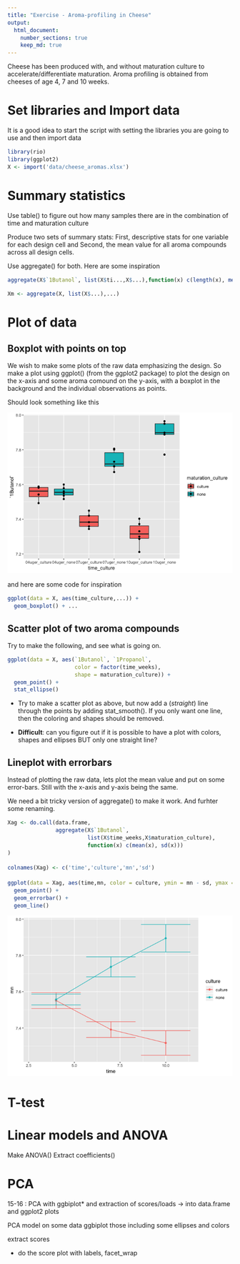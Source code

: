 ```yaml
---
title: "Exercise - Aroma-profiling in Cheese"
output:
  html_document:
    number_sections: true
    keep_md: true
---
```





Cheese has been produced with, and without maturation culture to accelerate/differentiate maturation.
Aroma profiling is obtained from cheeses of age $4$, $7$ and $10$ weeks. 


# Set libraries and Import data

It is a good idea to start the script with setting the libraries you are going to use and then import data


```r
library(rio)
library(ggplot2)
X <- import('data/cheese_aromas.xlsx')
```

# Summary statistics

Use table() to figure out how many samples there are in the combination of time and maturation culture

Produce two sets of summary stats: 
First, descriptive stats for one variable for each design cell and 
Second, the mean value for all aroma compounds across all design cells. 

Use aggregate() for both. Here are some inspiration


```r
aggregate(X$`1Butanol`, list(X$ti...,X$...),function(x) c(length(x), mean(x),...))
```


```r
Xm <- aggregate(X, list(X$...),...)
```





# Plot of data

## Boxplot with points on top

We wish to make some plots of the raw data emphasizing the design. So make a plot using ggplot() (from the ggplot2 package) to plot the design on the x-axis and some aroma comound on the y-axis, with a boxplot in the background and the individual observations as points. 

Should look something like this

![](Exercises_files/figure-html/unnamed-chunk-6-1.png)<!-- -->

and here are some code for inspiration


```r
ggplot(data = X, aes(time_culture,...)) + 
  geom_boxplot() + ...
```

## Scatter plot of two aroma compounds

Try to make the following, and see what is going on.


```r
ggplot(data = X, aes(`1Butanol`, `1Propanol`, 
                     color = factor(time_weeks), 
                     shape = maturation_culture)) + 
  geom_point() + 
  stat_ellipse() 
```

* Try to make a scatter plot as above, but now add a (_straight_) line through the points by adding stat_smooth(). 
If you only want one line, then the coloring and shapes should be removed. 

* __Difficult__: can you figure out if it is possible to have a plot with colors, shapes and ellipses BUT only one straight line? 

## Lineplot with errorbars

Instead of plotting the raw data, lets plot the mean value and put on some error-bars. Still with the x-axis and y-axis being the same. 

We need a bit tricky version of aggregate() to make it work. And furhter some renaming.


```r
Xag <- do.call(data.frame,
               aggregate(X$`1Butanol`, 
                         list(X$time_weeks,X$maturation_culture), 
                         function(x) c(mean(x), sd(x)))
)

colnames(Xag) <- c('time','culture','mn','sd')

ggplot(data = Xag, aes(time,mn, color = culture, ymin = mn - sd, ymax = mn+sd)) + 
  geom_point() + 
  geom_errorbar() + 
  geom_line()
```

![](Exercises_files/figure-html/unnamed-chunk-9-1.png)<!-- -->

# T-test

# Linear models and ANOVA
Make ANOVA() 
Extract coefficients()

# PCA

15-16	: PCA with ggbiplot* and extraction of scores/loads -> into data.frame and ggplot2 plots

PCA model on some data
ggbiplot those including some ellipses and colors

extract scores
- do the score plot with labels, facet_wrap 



